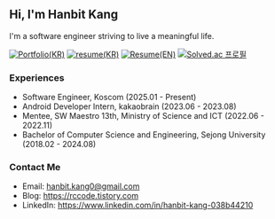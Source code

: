 ## Hi, I'm Hanbit Kang
I'm a software engineer striving to live a meaningful life.

[![Portfolio(KR)](https://img.shields.io/badge/Portfolio(KR)-F9F871?style=flat&logo=Notion&logoColor=black)](https://spangled-floss-ca8.notion.site/ffab0202d4764e748bcc9098630f31b6) [![resume(KR)](https://img.shields.io/badge/Resume(KR)-CBF47B?style=flat&logo=readme&logoColor=black)](https://docs.google.com/document/d/1YnUXEgy6WpCY2IQ2IlYsbS7_FNMpYD2z5r_qmbxk1to/edit?usp=sharing) [![Resume(EN)](https://img.shields.io/badge/Resume(EN)-9FED8B?style=flat&logo=readme&logoColor=black)](https://docs.google.com/document/d/1eBMsC3AGTRewHD54TBfdyS9gkYHksKwkOrWoDG4mRoA/edit?usp=sharing) [![Solved.ac
프로필](http://mazassumnida.wtf/api/mini/generate_badge?boj=fchopinof99)](https://solved.ac/fchopinof99)

### Experiences
- Software Engineer, Koscom (2025.01 - Present)
- Android Developer Intern, kakaobrain (2023.06 - 2023.08)
- Mentee, SW Maestro 13th, Ministry of Science and ICT (2022.06 - 2022.11)
- Bachelor of Computer Science and Engineering, Sejong University (2018.02 - 2024.08)

### Contact Me
- Email: hanbit.kang0@gmail.com
- Blog: https://rccode.tistory.com
- LinkedIn: https://www.linkedin.com/in/hanbit-kang-038b44210
